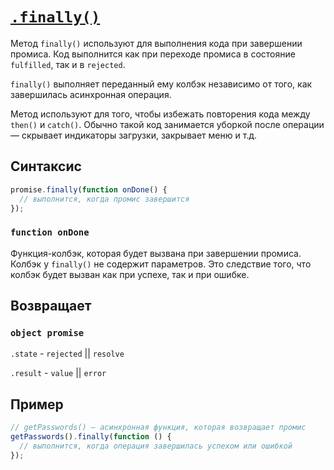 # [`.finally()`](../../index.md)

Метод `finally()` используют для выполнения кода при завершении промиса. Код выполнится как при переходе промиса в состояние `fulfilled`, так и в `rejected`.

`finally()` выполняет переданный ему колбэк независимо от того, как завершилась асинхронная операция.

Метод используют для того, чтобы избежать повторения кода между `then()` и `catch()`. Обычно такой код занимается уборкой после операции — скрывает индикаторы загрузки, закрывает меню и т.д.

## Синтаксис

```js
promise.finally(function onDone() {
  // выполнится, когда промис завершится
});
```

### `function onDone`

Функция-колбэк, которая будет вызвана при завершении промиса. Колбэк у `finally()` не содержит параметров. Это следствие того, что колбэк будет вызван как при успехе, так и при ошибке.

## Возвращает

### `object promise`

`.state` - `rejected` || `resolve`

`.result` - `value` || `error`

## Пример

```js
// getPasswords() — асинхронная функция, которая возвращает промис
getPasswords().finally(function () {
  // выполнится, когда операция завершилась успехом или ошибкой
});
```
